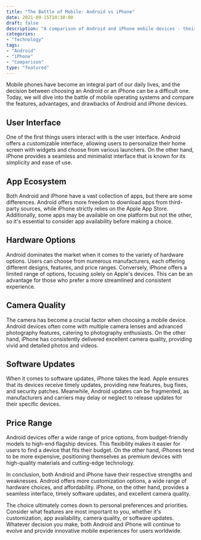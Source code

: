 ```yaml
---
title: "The Battle of Mobile: Android vs iPhone"
date: 2021-09-15T10:30:00
draft: false
description: "A comparison of Android and iPhone mobile devices - their features, advantages, and drawbacks."
categories:
- "Technology"
tags:
- "Android"
- "iPhone"
- "Comparison"
type: "featured"
---
```


Mobile phones have become an integral part of our daily lives, and the decision between choosing an Android or an iPhone can be a difficult one. Today, we will dive into the battle of mobile operating systems and compare the features, advantages, and drawbacks of Android and iPhone devices.

## User Interface
One of the first things users interact with is the user interface. Android offers a customizable interface, allowing users to personalize their home screen with widgets and choose from various launchers. On the other hand, iPhone provides a seamless and minimalist interface that is known for its simplicity and ease of use.

## App Ecosystem
Both Android and iPhone have a vast collection of apps, but there are some differences. Android offers more freedom to download apps from third-party sources, while iPhone strictly relies on the Apple App Store. Additionally, some apps may be available on one platform but not the other, so it's essential to consider app availability before making a choice.

## Hardware Options
Android dominates the market when it comes to the variety of hardware options. Users can choose from numerous manufacturers, each offering different designs, features, and price ranges. Conversely, iPhone offers a limited range of options, focusing solely on Apple's devices. This can be an advantage for those who prefer a more streamlined and consistent experience.

## Camera Quality
The camera has become a crucial factor when choosing a mobile device. Android devices often come with multiple camera lenses and advanced photography features, catering to photography enthusiasts. On the other hand, iPhone has consistently delivered excellent camera quality, providing vivid and detailed photos and videos.

## Software Updates
When it comes to software updates, iPhone takes the lead. Apple ensures that its devices receive timely updates, providing new features, bug fixes, and security patches. Meanwhile, Android updates can be fragmented, as manufacturers and carriers may delay or neglect to release updates for their specific devices.

## Price Range
Android devices offer a wide range of price options, from budget-friendly models to high-end flagship devices. This flexibility makes it easier for users to find a device that fits their budget. On the other hand, iPhones tend to be more expensive, positioning themselves as premium devices with high-quality materials and cutting-edge technology.

In conclusion, both Android and iPhone have their respective strengths and weaknesses. Android offers more customization options, a wide range of hardware choices, and affordability. iPhone, on the other hand, provides a seamless interface, timely software updates, and excellent camera quality.

The choice ultimately comes down to personal preferences and priorities. Consider what features are most important to you, whether it's customization, app availability, camera quality, or software updates. Whatever decision you make, both Android and iPhone will continue to evolve and provide innovative mobile experiences for users worldwide.
